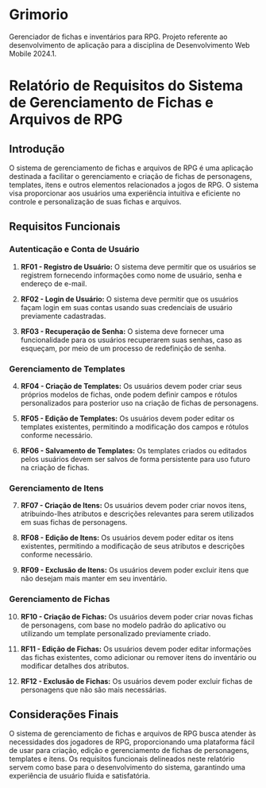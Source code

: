 # Grimorio
Gerenciador de fichas e inventários para RPG. Projeto referente ao desenvolvimento de aplicação para a disciplina de Desenvolvimento Web Mobile 2024.1.

# Relatório de Requisitos do Sistema de Gerenciamento de Fichas e Arquivos de RPG

## Introdução

O sistema de gerenciamento de fichas e arquivos de RPG é uma aplicação destinada a facilitar o gerenciamento e criação de fichas de personagens, templates, itens e outros elementos relacionados a jogos de RPG. O sistema visa proporcionar aos usuários uma experiência intuitiva e eficiente no controle e personalização de suas fichas e arquivos.

## Requisitos Funcionais

### Autenticação e Conta de Usuário

1. **RF01 - Registro de Usuário:** O sistema deve permitir que os usuários se registrem fornecendo informações como nome de usuário, senha e endereço de e-mail.
   
2. **RF02 - Login de Usuário:** O sistema deve permitir que os usuários façam login em suas contas usando suas credenciais de usuário previamente cadastradas.

3. **RF03 - Recuperação de Senha:** O sistema deve fornecer uma funcionalidade para os usuários recuperarem suas senhas, caso as esqueçam, por meio de um processo de redefinição de senha.

### Gerenciamento de Templates

4. **RF04 - Criação de Templates:** Os usuários devem poder criar seus próprios modelos de fichas, onde podem definir campos e rótulos personalizados para posterior uso na criação de fichas de personagens.

5. **RF05 - Edição de Templates:** Os usuários devem poder editar os templates existentes, permitindo a modificação dos campos e rótulos conforme necessário.

6. **RF06 - Salvamento de Templates:** Os templates criados ou editados pelos usuários devem ser salvos de forma persistente para uso futuro na criação de fichas.

### Gerenciamento de Itens

7. **RF07 - Criação de Itens:** Os usuários devem poder criar novos itens, atribuindo-lhes atributos e descrições relevantes para serem utilizados em suas fichas de personagens.

8. **RF08 - Edição de Itens:** Os usuários devem poder editar os itens existentes, permitindo a modificação de seus atributos e descrições conforme necessário.

9. **RF09 - Exclusão de Itens:** Os usuários devem poder excluir itens que não desejam mais manter em seu inventário.

### Gerenciamento de Fichas

10. **RF10 - Criação de Fichas:** Os usuários devem poder criar novas fichas de personagens, com base no modelo padrão do aplicativo ou utilizando um template personalizado previamente criado.

11. **RF11 - Edição de Fichas:** Os usuários devem poder editar informações das fichas existentes, como adicionar ou remover itens do inventário ou modificar detalhes dos atributos.

12. **RF12 - Exclusão de Fichas:** Os usuários devem poder excluir fichas de personagens que não são mais necessárias.

## Considerações Finais

O sistema de gerenciamento de fichas e arquivos de RPG busca atender às necessidades dos jogadores de RPG, proporcionando uma plataforma fácil de usar para criação, edição e gerenciamento de fichas de personagens, templates e itens. Os requisitos funcionais delineados neste relatório servem como base para o desenvolvimento do sistema, garantindo uma experiência de usuário fluida e satisfatória.
